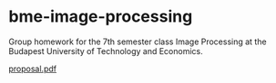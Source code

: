 # bme-image-processing
Group homework for the 7th semester class Image Processing at the Budapest
University of Technology and Economics.

[proposal.pdf](https://bobarna.github.io/bme-image-processing/proposal.pdf)
